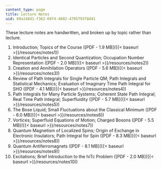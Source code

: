```yaml
---
content_type: page
title: Lecture Notes
uid: 89a148d1-f362-69f4-4602-4795793f8d41
---
```


These lecture notes are handwritten, and broken up by topic rather than lecture.

1.  Introduction; Topics of the Course ([PDF - 1.9 MB]({{< baseurl >}}/resources/notes1))
2.  Identical Particles and Second Quantization; Occupation Number Representation ([PDF - 2.0 MB]({{< baseurl >}}/resources/notes2))
3.  Creation and Annihilation Operators ([PDF - 5.6 MB]({{< baseurl >}}/resources/notes3))
4.  Review of Path Integrals for Single Particle QM; Path Integrals and Statistical Mechanics; Evaluation of Imaginary Time Path Integral for SHO ([PDF - 4.1 MB]({{< baseurl >}}/resources/notes4))
5.  Path Integrals for Many Particle Systems; Coherent State Path Integral; Real Time Path Integral; Superfluidity ([PDF - 5.7 MB]({{< baseurl >}}/resources/notes5))
6.  The Bose Liquid; Small Fluctuations about the Classical Minimum ([PDF - 6.0 MB]({{< baseurl >}}/resources/notes6))
7.  Vortices; Superfluid Equations of Motion; Charged Bosons ([PDF - 5.5 MB]({{< baseurl >}}/resources/notes7))
8.  Quantum Magnetism of Localized Spins; Origin of Exchange in Electronic Insulators; Path Integral for Spin ([PDF - 8.3 MB]({{< baseurl >}}/resources/notes8))
9.  Quantum Antiferromagnets ([PDF - 8.1 MB]({{< baseurl >}}/resources/notes9))
10.  Excitations; Brief Introduction to the hiTc Problem ([PDF - 2.0 MB]({{< baseurl >}}/resources/notes10))